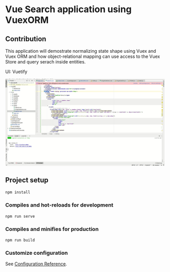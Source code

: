 # Vue Search application using VuexORM
## Contribution

This application will demostrate normalizing state shape using Vuex and Vuex ORM and how object-relational mapping can use access to the Vuex Store and query serach inside entities. 

UI:
Vuetify

![](demo.gif)

## Project setup
```
npm install
```

### Compiles and hot-reloads for development
```
npm run serve
```

### Compiles and minifies for production
```
npm run build
```

### Customize configuration
See [Configuration Reference](https://cli.vuejs.org/config/).

